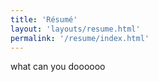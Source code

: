 ```yaml
---
title: 'Résumé'
layout: 'layouts/resume.html'
permalink: '/resume/index.html'
---
```


what can you doooooo
